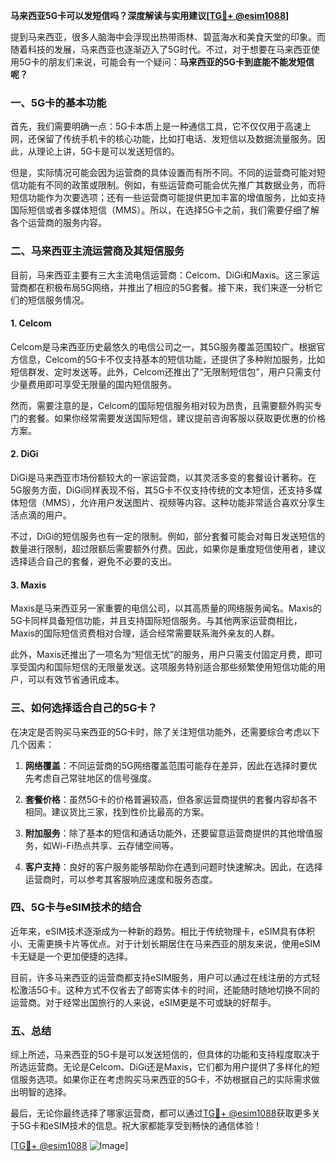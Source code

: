 **马来西亚5G卡可以发短信吗？深度解读与实用建议[[TG💪+ @esim1088](https://t.me/s/esim1088)]**

提到马来西亚，很多人脑海中会浮现出热带雨林、碧蓝海水和美食天堂的印象。而随着科技的发展，马来西亚也逐渐迈入了5G时代。不过，对于想要在马来西亚使用5G卡的朋友们来说，可能会有一个疑问：**马来西亚的5G卡到底能不能发短信呢？**

### 一、5G卡的基本功能

首先，我们需要明确一点：5G卡本质上是一种通信工具，它不仅仅用于高速上网，还保留了传统手机卡的核心功能，比如打电话、发短信以及数据流量服务。因此，从理论上讲，5G卡是可以发送短信的。

但是，实际情况可能会因为运营商的具体设置而有所不同。不同的运营商可能对短信功能有不同的政策或限制。例如，有些运营商可能会优先推广其数据业务，而将短信功能作为次要选项；还有一些运营商可能提供更加丰富的增值服务，比如支持国际短信或者多媒体短信（MMS）。所以，在选择5G卡之前，我们需要仔细了解各个运营商的服务内容。

### 二、马来西亚主流运营商及其短信服务

目前，马来西亚主要有三大主流电信运营商：Celcom、DiGi和Maxis。这三家运营商都在积极布局5G网络，并推出了相应的5G套餐。接下来，我们来逐一分析它们的短信服务情况。

#### 1. Celcom

Celcom是马来西亚历史最悠久的电信公司之一，其5G服务覆盖范围较广。根据官方信息，Celcom的5G卡不仅支持基本的短信功能，还提供了多种附加服务，比如短信群发、定时发送等。此外，Celcom还推出了“无限制短信包”，用户只需支付少量费用即可享受无限量的国内短信服务。

然而，需要注意的是，Celcom的国际短信服务相对较为昂贵，且需要额外购买专门的套餐。如果你经常需要发送国际短信，建议提前咨询客服以获取更优惠的价格方案。

#### 2. DiGi

DiGi是马来西亚市场份额较大的一家运营商，以其灵活多变的套餐设计著称。在5G服务方面，DiGi同样表现不俗，其5G卡不仅支持传统的文本短信，还支持多媒体短信（MMS），允许用户发送图片、视频等内容。这种功能非常适合喜欢分享生活点滴的用户。

不过，DiGi的短信服务也有一定的限制。例如，部分套餐可能会对每日发送短信的数量进行限制，超过限额后需要额外付费。因此，如果你是重度短信使用者，建议选择适合自己的套餐，避免不必要的支出。

#### 3. Maxis

Maxis是马来西亚另一家重要的电信公司，以其高质量的网络服务闻名。Maxis的5G卡同样具备短信功能，并且支持国际短信服务。与其他两家运营商相比，Maxis的国际短信资费相对合理，适合经常需要联系海外亲友的人群。

此外，Maxis还推出了一项名为“短信无忧”的服务，用户只需支付固定月费，即可享受国内和国际短信的无限量发送。这项服务特别适合那些频繁使用短信功能的用户，可以有效节省通讯成本。

### 三、如何选择适合自己的5G卡？

在决定是否购买马来西亚的5G卡时，除了关注短信功能外，还需要综合考虑以下几个因素：

1. **网络覆盖**：不同运营商的5G网络覆盖范围可能存在差异，因此在选择时要优先考虑自己常驻地区的信号强度。
   
2. **套餐价格**：虽然5G卡的价格普遍较高，但各家运营商提供的套餐内容却各不相同。建议货比三家，找到性价比最高的方案。

3. **附加服务**：除了基本的短信和通话功能外，还要留意运营商提供的其他增值服务，如Wi-Fi热点共享、云存储空间等。

4. **客户支持**：良好的客户服务能够帮助你在遇到问题时快速解决。因此，在选择运营商时，可以参考其客服响应速度和服务态度。

### 四、5G卡与eSIM技术的结合

近年来，eSIM技术逐渐成为一种新的趋势。相比于传统物理卡，eSIM具有体积小、无需更换卡片等优点。对于计划长期居住在马来西亚的朋友来说，使用eSIM卡无疑是一个更加便捷的选择。

目前，许多马来西亚的运营商都支持eSIM服务，用户可以通过在线注册的方式轻松激活5G卡。这种方式不仅省去了邮寄实体卡的时间，还能随时随地切换不同的运营商。对于经常出国旅行的人来说，eSIM更是不可或缺的好帮手。

### 五、总结

综上所述，马来西亚的5G卡是可以发送短信的，但具体的功能和支持程度取决于所选运营商。无论是Celcom、DiGi还是Maxis，它们都为用户提供了多样化的短信服务选项。如果你正在考虑购买马来西亚的5G卡，不妨根据自己的实际需求做出明智的选择。

最后，无论你最终选择了哪家运营商，都可以通过[TG💪+ @esim1088](https://t.me/s/esim1088)获取更多关于5G卡和eSIM技术的信息。祝大家都能享受到畅快的通信体验！

[[TG💪+ @esim1088](https://t.me/s/esim1088) ![Image](https://i.postimg.cc/4NQfJmqS/Snipaste-2025-05-13-00-14-12.png)]